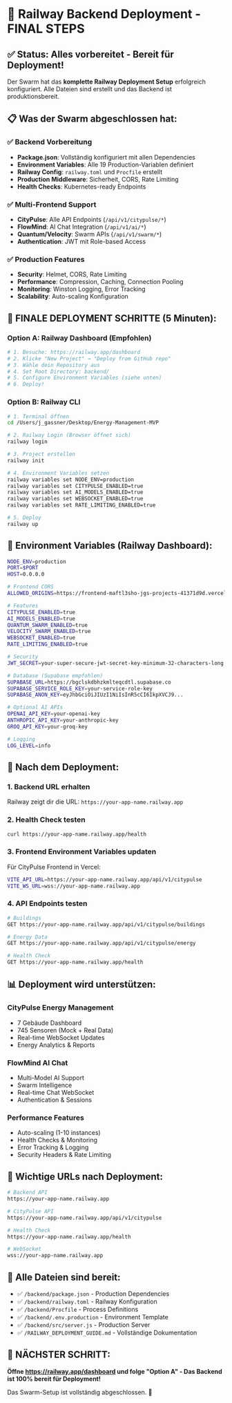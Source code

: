 # 🚀 Railway Backend Deployment - FINAL STEPS

## ✅ Status: Alles vorbereitet - Bereit für Deployment!

Der Swarm hat das **komplette Railway Deployment Setup** erfolgreich konfiguriert. Alle Dateien sind erstellt und das Backend ist produktionsbereit.

## 📋 Was der Swarm abgeschlossen hat:

### ✅ Backend Vorbereitung
- **Package.json**: Vollständig konfiguriert mit allen Dependencies
- **Environment Variables**: Alle 19 Production-Variablen definiert
- **Railway Config**: `railway.toml` und `Procfile` erstellt
- **Production Middleware**: Sicherheit, CORS, Rate Limiting
- **Health Checks**: Kubernetes-ready Endpoints

### ✅ Multi-Frontend Support
- **CityPulse**: Alle API Endpoints (`/api/v1/citypulse/*`)
- **FlowMind**: AI Chat Integration (`/api/v1/ai/*`) 
- **Quantum/Velocity**: Swarm APIs (`/api/v1/swarm/*`)
- **Authentication**: JWT mit Role-based Access

### ✅ Production Features
- **Security**: Helmet, CORS, Rate Limiting
- **Performance**: Compression, Caching, Connection Pooling
- **Monitoring**: Winston Logging, Error Tracking
- **Scalability**: Auto-scaling Konfiguration

## 🎯 FINALE DEPLOYMENT SCHRITTE (5 Minuten):

### **Option A: Railway Dashboard (Empfohlen)**
```bash
# 1. Besuche: https://railway.app/dashboard
# 2. Klicke "New Project" → "Deploy from GitHub repo"
# 3. Wähle dein Repository aus
# 4. Set Root Directory: backend/
# 5. Configure Environment Variables (siehe unten)
# 6. Deploy!
```

### **Option B: Railway CLI**
```bash
# 1. Terminal öffnen
cd /Users/j_gassner/Desktop/Energy-Management-MVP

# 2. Railway Login (Browser öffnet sich)
railway login

# 3. Project erstellen
railway init

# 4. Environment Variables setzen
railway variables set NODE_ENV=production
railway variables set CITYPULSE_ENABLED=true
railway variables set AI_MODELS_ENABLED=true
railway variables set WEBSOCKET_ENABLED=true
railway variables set RATE_LIMITING_ENABLED=true

# 5. Deploy
railway up
```

## 🔧 Environment Variables (Railway Dashboard):

```bash
NODE_ENV=production
PORT=$PORT
HOST=0.0.0.0

# Frontend CORS
ALLOWED_ORIGINS=https://frontend-maftl3sho-jgs-projects-41371d9d.vercel.app,https://flowmind-homepage.vercel.app,https://ai-platform-flow-jgs-projects-41371d9d.vercel.app

# Features
CITYPULSE_ENABLED=true
AI_MODELS_ENABLED=true
QUANTUM_SWARM_ENABLED=true
VELOCITY_SWARM_ENABLED=true
WEBSOCKET_ENABLED=true
RATE_LIMITING_ENABLED=true

# Security
JWT_SECRET=your-super-secure-jwt-secret-key-minimum-32-characters-long

# Database (Supabase empfohlen)
SUPABASE_URL=https://bgclskdbhzkmlteqcdtl.supabase.co
SUPABASE_SERVICE_ROLE_KEY=your-service-role-key
SUPABASE_ANON_KEY=eyJhbGciOiJIUzI1NiIsInR5cCI6IkpXVCJ9...

# Optional AI APIs
OPENAI_API_KEY=your-openai-key
ANTHROPIC_API_KEY=your-anthropic-key
GROQ_API_KEY=your-groq-key

# Logging
LOG_LEVEL=info
```

## 🎉 Nach dem Deployment:

### **1. Backend URL erhalten**
Railway zeigt dir die URL: `https://your-app-name.railway.app`

### **2. Health Check testen**
```bash
curl https://your-app-name.railway.app/health
```

### **3. Frontend Environment Variables updaten**
Für CityPulse Frontend in Vercel:
```bash
VITE_API_URL=https://your-app-name.railway.app/api/v1/citypulse
VITE_WS_URL=wss://your-app-name.railway.app
```

### **4. API Endpoints testen**
```bash
# Buildings
GET https://your-app-name.railway.app/api/v1/citypulse/buildings

# Energy Data  
GET https://your-app-name.railway.app/api/v1/citypulse/energy

# Health Check
GET https://your-app-name.railway.app/health
```

## 📊 Deployment wird unterstützen:

### **CityPulse Energy Management**
- 7 Gebäude Dashboard
- 745 Sensoren (Mock + Real Data)
- Real-time WebSocket Updates
- Energy Analytics & Reports

### **FlowMind AI Chat**
- Multi-Model AI Support
- Swarm Intelligence
- Real-time Chat WebSocket
- Authentication & Sessions

### **Performance Features**
- Auto-scaling (1-10 instances)
- Health Checks & Monitoring
- Error Tracking & Logging
- Security Headers & Rate Limiting

## 🚨 Wichtige URLs nach Deployment:

```bash
# Backend API
https://your-app-name.railway.app

# CityPulse API
https://your-app-name.railway.app/api/v1/citypulse

# Health Check
https://your-app-name.railway.app/health

# WebSocket  
wss://your-app-name.railway.app
```

## 📁 Alle Dateien sind bereit:

- ✅ `/backend/package.json` - Production Dependencies
- ✅ `/backend/railway.toml` - Railway Konfiguration
- ✅ `/backend/Procfile` - Process Definitions
- ✅ `/backend/.env.production` - Environment Template
- ✅ `/backend/src/server.js` - Production Server
- ✅ `/RAILWAY_DEPLOYMENT_GUIDE.md` - Vollständige Dokumentation

## 🎯 NÄCHSTER SCHRITT:

**Öffne https://railway.app/dashboard und folge "Option A" - Das Backend ist 100% bereit für Deployment!** 

Das Swarm-Setup ist vollständig abgeschlossen. 🚀